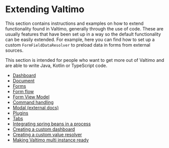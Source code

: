 # Extending Valtimo

This section contains instructions and examples on how to extend functionality found in Valtimo, generally through the 
use of code. These are usually features that have been set up in a way so the default functionality can be easily 
extended. For example, here you can find how to set up a custom `FormFieldDataResolver` to preload data in forms from 
external sources.

This section is intended for people who want to get more out of Valtimo and are able to write Java, Kotlin or TypeScript
code.

* [Dashboard](dashboard/dashboard.md)
* [Document](document/document.md)
* [Forms](forms/forms.md)
* [Form flow](form-flow/form-flow.md)
* [Form View Model](form-view-model/form-view-model.md)
* [Command handling](command-handling/command-handling.md)
* [Modal (external docs)](https://angular.carbondesignsystem.com/?path=/story/components-modal--basic)
* [Plugins](plugin/plugins.md)
* [Tabs](tabs/tabs.md)
* [Integrating spring beans in a process](integrate-spring-bean-in-process.md)
* [Creating a custom dashboard](creating-a-custom-dashboard.md)
* [Creating a custom value resolver](value-resolver/creating-value-resolver.md)
* [Making Valtimo multi instance ready](multi-instance-ready.md)
